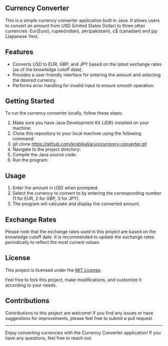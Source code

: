 
## Currency Converter

This is a simple currency converter application built in Java. It allows users to convert an amount from USD (United States Dollar) to three other currencies: Eur(Euro), rupee(indian), pkr(pakistani), c$ (canadian) and jpy (Japanese Yen).

## Features

- Converts USD to EUR, GBP, and JPY based on the latest exchange rates (as of the knowledge cutoff date).
- Provides a user-friendly interface for entering the amount and selecting the desired currency.
- Performs error handling for invalid input to ensure smooth operation.

## Getting Started

To run the currency converter locally, follow these steps:

1. Make sure you have Java Development Kit (JDK) installed on your machine.
2. Clone this repository to your local machine using the following command:
3. git clone https://github.com/koshikaVarun/currency-converter.git
4. Navigate to the project directory:
4. Compile the Java source code:
5. Run the program:

## Usage

1. Enter the amount in USD when prompted.
2. Select the currency to convert to by entering the corresponding number (1 for EUR, 2 for GBP, 3 for JPY).
3. The program will calculate and display the converted amount.

## Exchange Rates

Please note that the exchange rates used in this project are based on the knowledge cutoff date. It is recommended to update the exchange rates periodically to reflect the most current values.

## License

This project is licensed under the [MIT License](LICENSE).

Feel free to fork this project, make modifications, and customize it according to your needs.

## Contributions

Contributions to this project are welcome! If you find any issues or have suggestions for improvements, please feel free to submit a pull request.

---

Enjoy converting currencies with the Currency Converter application! If you have any questions, feel free to reach out.

